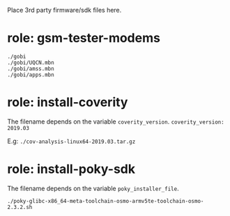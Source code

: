 Place 3rd party firmware/sdk files here.

# role: gsm-tester-modems

```
./gobi
./gobi/UQCN.mbn
./gobi/amss.mbn
./gobi/apps.mbn
```

# role: install-coverity

The filename depends on the variable `coverity_version`.
`coverity_version: 2019.03`

E.g: `./cov-analysis-linux64-2019.03.tar.gz`

# role: install-poky-sdk

The filename depends on the variable `poky_installer_file`.

`./poky-glibc-x86_64-meta-toolchain-osmo-armv5te-toolchain-osmo-2.3.2.sh`
